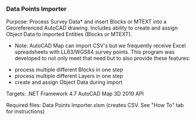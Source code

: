 ### Data Points Importer

Purpose: Process Survey Data* and insert Blocks or MTEXT into a Georeferenced 
AutoCAD drawing. Includes ability to create and assign Object Data to imported
Entities (Blocks or MTEXT).

* Note: AutoCAD Map can import CSV's but we frequently receive Excel spreadsheets 
with LL83/WGS84 survey points. This program was developed to not only meet that need 
but to also provide these features:

- process multiple different Blocks in one step
- process multiple different Layers in one step
- create and assign Object Data during import

Targets:
     .NET Framework 4.7
     AutoCAD Map 3D 2019 API

Required files:
     Data Points Importer.xlsm (creates CSV. See "How To" tab for instructions)